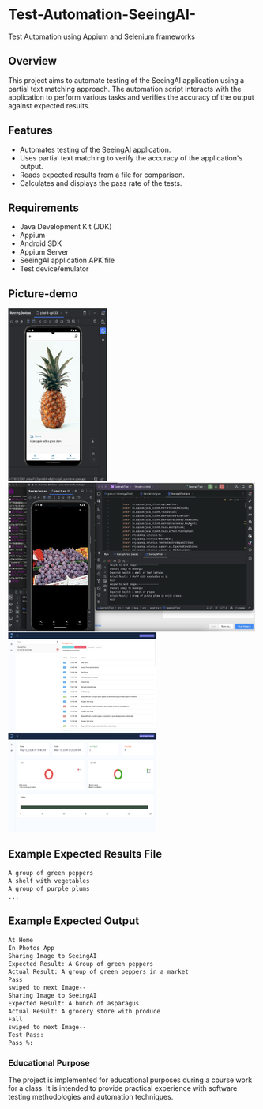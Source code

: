 # Test-Automation-SeeingAI-
Test Automation using Appium and Selenium frameworks

## Overview
This project aims to automate testing of the SeeingAI application using a partial text matching approach. The automation script interacts with the application to perform various tasks and verifies the accuracy of the output against expected results.

## Features
- Automates testing of the SeeingAI application.
- Uses partial text matching to verify the accuracy of the application's output.
- Reads expected results from a file for comparison.
- Calculates and displays the pass rate of the tests.

## Requirements
- Java Development Kit (JDK)
- Appium
- Android SDK
- Appium Server
- SeeingAI application APK file
- Test device/emulator

## Picture-demo
<img src="https://github.com/umangptl/Test-Automation-SeeingAI/blob/main/Picture-demo/Pineapple.png" alt="Pinapple-demo" width="200" height="350">
<img src="https://github.com/umangptl/Test-Automation-SeeingAI/blob/main/Picture-demo/Scripting.png" alt="Scripting-demo" width="500" height="300">
<img src="https://github.com/umangptl/Test-Automation-SeeingAI/blob/main/Picture-demo/Framework.png"alt="Scripting-demo" width="300" height="200">
<img src="https://github.com/umangptl/Test-Automation-SeeingAI/blob/main/Picture-demo/Stats.png"alt="Scripting-demo" width="300" height="200">



## Example Expected Results File
```
A group of green peppers
A shelf with vegetables
A group of purple plums
...
```

## Example Expected Output
```
At Home
In Photos App
Sharing Image to SeeingAI
Expected Result: A Group of green peppers
Actual Result: A group of green peppers in a market
Pass
swiped to next Image--
Sharing Image to SeeingAI
Expected Result: A bunch of asparagus
Actual Result: A grocery store with produce
Fall
swiped to next Image--
Test Pass: 
Pass %: 
```

### Educational Purpose
The project is implemented for educational purposes during a course work for a class. It is intended to provide practical experience with software testing methodologies and automation techniques.
